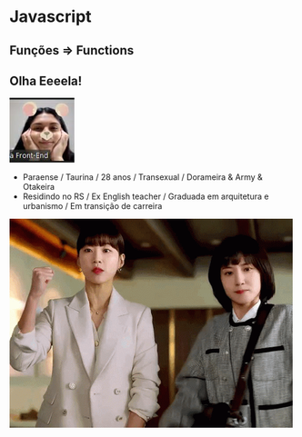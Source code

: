 # Javascript 

## Funções => Functions

## Olha Eeeela!

![Professora](./assets/eu.jpg)

* Paraense / Taurina / 28 anos / Transexual / Dorameira & Army & Otakeira 
* Residindo no RS / Ex English teacher / Graduada em arquitetura e urbanismo / Em transição de carreira

![Woo-young-woo](./assets/extraordinaria.gif) 